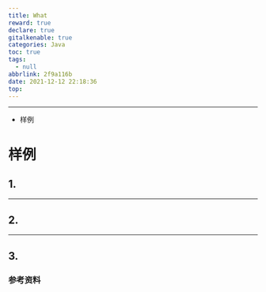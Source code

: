 ```yaml
---
title: What
reward: true
declare: true
gitalkenable: true
categories: Java
toc: true
tags:
  - null
abbrlink: 2f9a116b
date: 2021-12-12 22:18:36
top:
---
```

---

* 样例

<!-- more -->

# 样例

## 1. 







---

## 2. 





---

## 3. 





### 参考资料



